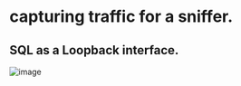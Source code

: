 # capturing traffic for a sniffer.

## SQL as a Loopback interface.

![image](https://github.com/OMaciasd/Docker/assets/79873527/b45ae8d1-3f8f-4005-b83f-4524b03de649)
